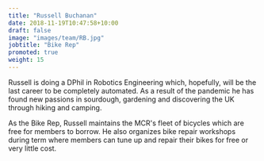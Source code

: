 ```yaml
---
title: "Russell Buchanan"
date: 2018-11-19T10:47:58+10:00
draft: false
image: "images/team/RB.jpg"
jobtitle: "Bike Rep"
promoted: true
weight: 15
---
```




Russell is doing a DPhil in Robotics Engineering which, hopefully, will be the last career to be completely automated. As a result of the pandemic he has found new passions in sourdough, gardening and discovering the UK through hiking and camping.

As the Bike Rep, Russell maintains the MCR's fleet of bicycles which are free for members to borrow. He also organizes bike repair workshops during term where members can tune up and repair their bikes for free or very little cost.



